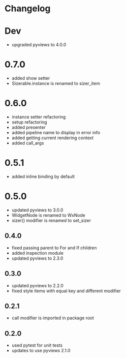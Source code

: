 # Changelog

# Dev

- upgraded pyviews to 4.0.0

# 0.7.0

- added show setter
- Sizerable.instance is renamed to sizer_item

# 0.6.0

- instance setter refactoring
- setup refactoring
- added presenter
- added pipeline name to display in error info
- added getting current rendering context
- added call_args

# 0.5.1

- added inline binding by default

# 0.5.0

- updated pyviews to 3.0.0
- WidgetNode is renamed to WxNode
- sizer() modifier is renamed to set_sizer

## 0.4.0

- fixed passing parent to For and If children
- added inspection module
- updated pyviews to 2.3.0

## 0.3.0

- updated pyviews to 2.2.0
- fixed style items with equal key and different modifier 

## 0.2.1

- call modifier is imported in package root

## 0.2.0

-  used pytest for unit tests
-  updates to use pyviews 2.1.0
